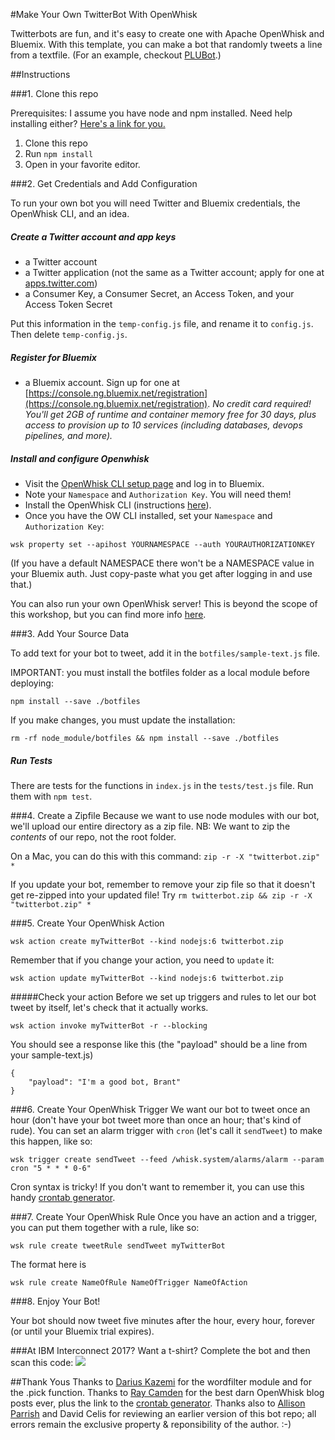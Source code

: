 #Make Your Own TwitterBot With OpenWhisk

Twitterbots are fun, and it's easy to create one with Apache OpenWhisk and Bluemix. With this template, you can make a bot that randomly tweets a line from a textfile. (For an example, checkout [PLUBot](https://twitter.com/PLUBot).)

##Instructions

###1. Clone this repo

Prerequisites: I assume you have node and npm installed. Need help installing either? [Here's a link for you.](http://blog.npmjs.org/post/85484771375/how-to-install-npm)

1. Clone this repo
2. Run `npm install`
3. Open in your favorite editor.

###2. Get Credentials and Add Configuration

To run your own bot you will need Twitter and Bluemix credentials, the OpenWhisk CLI, and an idea.

##### Create a Twitter account and app keys

* a Twitter account
* a Twitter application (not the same as a Twitter account; apply for one at [apps.twitter.com](apps.twitter.com))
* a Consumer Key, a Consumer Secret, an Access Token, and your Access Token Secret

Put this information in the `temp-config.js` file, and rename it to `config.js`. Then delete `temp-config.js`.

##### Register for Bluemix

* a Bluemix account. Sign up for one at [https://console.ng.bluemix.net/registration](https://console.ng.bluemix.net/registration). *No credit card required! You'll get 2GB of runtime and container memory free for 30 days, plus access to provision up to 10 services (including databases, devops pipelines, and more).*


##### Install and configure Openwhisk
* Visit the [OpenWhisk CLI setup page](https://console.ng.bluemix.net/openwhisk/cli) and log in to Bluemix.
* Note your `Namespace` and `Authorization Key`. You will need them!
* Install the OpenWhisk CLI (instructions [here](https://console.ng.bluemix.net/docs/openwhisk/openwhisk_cli.html#openwhisk-cli)).
* Once you have the OW CLI installed, set your `Namespace` and `Authorization Key`:

`wsk property set --apihost YOURNAMESPACE --auth YOURAUTHORIZATIONKEY`

(If you have a default NAMESPACE there won't be a NAMESPACE value in your Bluemix auth. Just copy-paste what you get after logging in and use that.)

You can also run your own OpenWhisk server! This is beyond the scope of this workshop, but you can find more info [here](https://github.com/openwhisk/openwhisk).


###3. Add Your Source Data

To add text for your bot to tweet, add it in the `botfiles/sample-text.js` file.

IMPORTANT: you must install the botfiles folder as a local module before deploying: 

`npm install --save ./botfiles`

If you make changes, you must update the installation: 

`rm -rf node_module/botfiles && npm install --save ./botfiles`

##### Run Tests
There are tests for the functions in `index.js` in the `tests/test.js` file. Run them with `npm test`.

###4. Create a Zipfile
Because we want to use node modules with our bot, we'll upload our entire directory as a zip file. NB: We want to zip the *contents* of our repo, not the root folder.

On a Mac, you can do this with this command: 
`zip -r -X "twitterbot.zip" *  `

If you update your bot, remember to remove your zip file so that it doesn't get re-zipped into your updated file! Try 
`rm twitterbot.zip && zip -r -X "twitterbot.zip" *`

###5. Create Your OpenWhisk Action

`wsk action create myTwitterBot --kind nodejs:6 twitterbot.zip`

Remember that if you change your action, you need to `update` it:

`wsk action update myTwitterBot --kind nodejs:6 twitterbot.zip`

#####Check your action
Before we set up triggers and rules to let our bot tweet by itself, let's check that it actually works.

`wsk action invoke myTwitterBot -r --blocking`

You should see a response like this (the "payload" should be a line from your sample-text.js)

~~~~
{
    "payload": "I'm a good bot, Brant"
}
~~~~


###6. Create Your OpenWhisk Trigger
We want our bot to tweet once an hour (don't have your bot tweet more than once an hour; that's kind of rude). You can set an alarm trigger with `cron` (let's call it `sendTweet`) to make this happen, like so: 

`wsk trigger create sendTweet --feed /whisk.system/alarms/alarm --param cron "5 * * * 0-6"`

Cron syntax is tricky! If you don't want to remember it, you can use this handy [crontab generator](http://crontab-generator.org/).

###7. Create Your OpenWhisk Rule
Once you have an action and a trigger, you can put them together with a rule, like so:

`wsk rule create tweetRule sendTweet myTwitterBot`

The format here is 

`wsk rule create NameOfRule NameOfTrigger NameOfAction`

###8. Enjoy Your Bot!

Your bot should now tweet five minutes after the hour, every hour, forever (or until your Bluemix trial expires). 

###At IBM Interconnect 2017? Want a t-shirt?
Complete the bot and then scan this code: 
![](https://chart.googleapis.com/chart?chs=500x500&cht=qr&chl=QR234)

##Thank Yous
Thanks to [Darius Kazemi](https://github.com/dariusk) for the wordfilter module and for the .pick function. Thanks to [Ray Camden](https://www.raymondcamden.com/) for the best darn OpenWhisk blog posts ever, plus the link to the [crontab generator](http://crontab-generator.org/). Thanks also to [Allison Parrish](https://twitter.com/aparrish) and David Celis for reviewing an earlier version of this bot repo; all errors remain the exclusive property & reponsibility of the author. :-)

